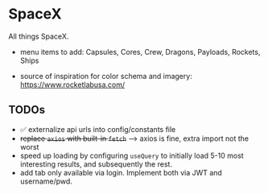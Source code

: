 # SpaceX

All things SpaceX.

* menu items to add: Capsules, Cores, Crew, Dragons, Payloads, Rockets, Ships

* source of inspiration for color schema and imagery: https://www.rocketlabusa.com/


## TODOs
* :white_check_mark: externalize api urls into config/constants file
* ~~replace `axios` with built-in `fetch`~~ --> axios is fine, extra import not the worst
* speed up loading by configuring `useQuery` to initially load 5-10 most interesting results, and subsequently the rest.
* add tab only available via login. Implement both via JWT and username/pwd.
  